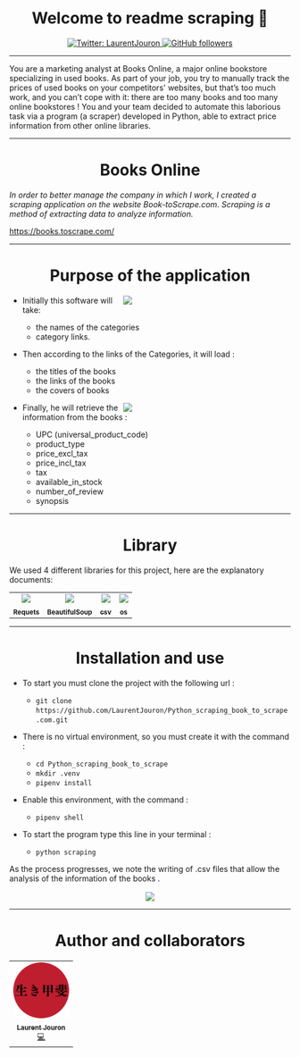 <h1 align="center">Welcome to readme scraping 👋</h1>
<p align="center">
  <a href="https://twitter.com/LaurentJouron">
    <img alt="Twitter: LaurentJouron"
      src="https://img.shields.io/twitter/follow/LaurentJouron.svg?style=social" target="_blank" />
  </a>   
  <a href="https://github.com/LaurentJouron">
    <img alt="GitHub followers" 
      src="https://img.shields.io/github/followers/LaurentJouron?style=social" />
  </a>
</p>

___

You are a marketing analyst at Books Online, a major online bookstore specializing in used books. As part of your job, 
you try to manually track the prices of used books on your competitors' websites, but that’s too much work, and you can’t
cope with it: there are too many books and too many online bookstores ! You and your team decided to automate this
laborious task via a program (a scraper) developed in Python, able to extract price information
from other online libraries.

___________
<h1 align="center">Books Online</h1>

*In order to better manage the company in which I work, I created a scraping application on the website
Book-toScrape.com. Scraping is a method of extracting data to analyze information.*

https://books.toscrape.com/

___________
<h1 align="center">Purpose of the application</h1>

<p align="center">
    <img align="right"
      width="300px" 
      src="https://www.e-bdd.com/images/scraping-web.webp" />
</p>

* Initially this software will take:
  * the names of the categories
  * category links.
 
* Then according to the links of the Categories, it will load :
  * the titles of the books
  * the links of the books
  * the covers of books

<p align="center">
    <img align="right"
      width="300px"
      src="https://www.okvoyage.com/wp-content/uploads/2021/01/bibliotheque-nationale-finlande-1024x683.jpeg" />
</p>

* Finally, he will retrieve the information from the books :

  * UPC (universal_product_code)
  * product_type
  * price_excl_tax
  * price_incl_tax
  * tax
  * available_in_stock
  * number_of_review
  * synopsis

___________
<h1 align="center">Library</h1>

We used 4 different libraries for this project, here are the explanatory documents:

<table>
  <tr>
    <td align="center">
      <a href="https://docs.python-requests.org/en/latest">
        <img width="130px"
          src="https://docs.python-requests.org/en/latest/_static/requests-sidebar.png" /><br />
        <sub><b>Requets</b></sub></a><br />
      <a href="https://docs.python-requests.org/en/latest" title="Documentation Requests" ></a>
    </td>
    <td align="center">
      <a href="https://www.crummy.com/software/BeautifulSoup/bs4/doc/">
        <img width="130px"
          src="https://www.crummy.com/software/BeautifulSoup/bs4/doc/_images/6.1.jpg" /><br />
        <sub><b>BeautifulSoup</b></sub></a><br />
      <a href="https://www.crummy.com/software/BeautifulSoup/bs4/doc/" title="Documentation BeautifulSoup" ></a>
    </td>
    <td align="center">
      <a href="https://docs.python.org/fr/3/library/csv.html">
        <img width="150px"
          src="https://encrypted-tbn0.gstatic.com/images?q=tbn:ANd9GcTeFQCFFmRX7dsxcyLmKNYn9Umgdg71FDMsZQ&usqp=CAU" /><br />
        <sub><b>csv</b></sub></a><br />
      <a href="https://docs.python.org/fr/3/library/csv.html" title="Documentation csv" ></a> 
    </td>
    <td align="center">
      <a href="https://docs.python.org/3/library/os.html">
        <img width="150px"
          src="https://encrypted-tbn0.gstatic.com/images?q=tbn:ANd9GcQGeVC6EubMa9PBsn1aoXsbCmGEVENRpb9wlg&usqp=CAU" /><br />
        <sub><b>os</b></sub></a><br />
      <a href="https://docs.python.org/3/library/os.html" title="Documentation csv" ></a> 
    </td>
  </tr>
</table>

___________
<h1 align="center">Installation and use</h1>

* To start you must clone the project with the following url :
  * ``git clone https://github.com/LaurentJouron/Python_scraping_book_to_scrape.com.git``

* There is no virtual environment, so you must create it with the command :
  * ``cd Python_scraping_book_to_scrape``
  * ``mkdir .venv``
  * ``pipenv install``

* Enable this environment, with the command : 
  * ``pipenv shell``

* To start the program type this line in your terminal :
  * ``python scraping``

As the process progresses, we note the writing of .csv files that allow the analysis of the information of the books .

<p align="center">
    <img align="center" 
      width="350px" 
        src="https://encrypted-tbn0.gstatic.com/images?q=tbn:ANd9GcTRCQnMkK3eTUga21tSq4dsh6xBfffxX5YWVg&usqp=CAU" />
</p>

___________
<h1 align="center">Author and collaborators</h1>

<table>
  <tr>
    <td align="center">
      <a href="https://github.com/LaurentJouron">
        <img width="100px"
          src="https://github.com/LaurentJouron/LaurentJouron.github.io/blob/main/ressources/img/logo/ikigai.png" /><br />
        <sub><b>Laurent Jouron</b></sub></a><br />
      <a href="https://github.com/LaurentJouron/Python_scrape_book_to_scrape" title="Application Coder">💻</a>
    </td>
  </tr>
</table>
